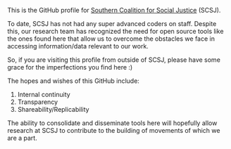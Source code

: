 This is the GitHub profile for [Southern Coalition for Social Justice](https://southerncoalition.org/) (SCSJ).

To date, SCSJ has not had any super advanced coders on staff. Despite this, our research team has recognized the need for open source tools like the ones found here that allow us to overcome the obstacles we face in accessing information/data relevant to our work.

So, if you are visiting this profile from outside of SCSJ, please have some grace for the imperfections you find here :)

The hopes and wishes of this GitHub include:
1. Internal continuity
2. Transparency
3. Shareability/Replicability

The ability to consolidate and disseminate tools here will hopefully allow research at SCSJ to contribute to the building of movements of which we are a part.
